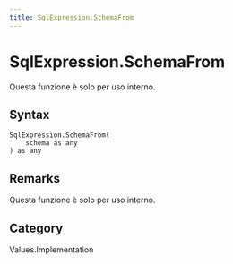 ```yaml
---
title: SqlExpression.SchemaFrom
---
```


# SqlExpression.SchemaFrom


Questa funzione è solo per uso interno.


## Syntax

```powerquery
SqlExpression.SchemaFrom(
    schema as any
) as any
```


## Remarks

Questa funzione è solo per uso interno.



## Category
Values.Implementation
